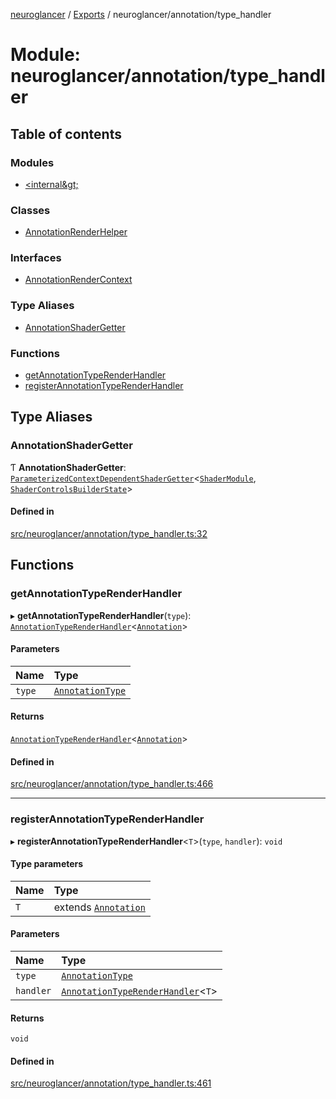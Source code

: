 [neuroglancer](../README.md) / [Exports](../modules.md) / neuroglancer/annotation/type\_handler

# Module: neuroglancer/annotation/type\_handler

## Table of contents

### Modules

- [&lt;internal\&gt;](neuroglancer_annotation_type_handler._internal_.md)

### Classes

- [AnnotationRenderHelper](../classes/neuroglancer_annotation_type_handler.AnnotationRenderHelper.md)

### Interfaces

- [AnnotationRenderContext](../interfaces/neuroglancer_annotation_type_handler.AnnotationRenderContext.md)

### Type Aliases

- [AnnotationShaderGetter](neuroglancer_annotation_type_handler.md#annotationshadergetter)

### Functions

- [getAnnotationTypeRenderHandler](neuroglancer_annotation_type_handler.md#getannotationtyperenderhandler)
- [registerAnnotationTypeRenderHandler](neuroglancer_annotation_type_handler.md#registerannotationtyperenderhandler)

## Type Aliases

### AnnotationShaderGetter

Ƭ **AnnotationShaderGetter**: [`ParameterizedContextDependentShaderGetter`](../interfaces/neuroglancer_webgl_dynamic_shader.ParameterizedContextDependentShaderGetter.md)<[`ShaderModule`](neuroglancer_webgl_shader.md#shadermodule), [`ShaderControlsBuilderState`](../interfaces/neuroglancer_webgl_shader_ui_controls.ShaderControlsBuilderState.md)\>

#### Defined in

[src/neuroglancer/annotation/type_handler.ts:32](https://github.com/ActiveBrainAtlas2/neuroglancer/blob/91617476/src/neuroglancer/annotation/type_handler.ts#L32)

## Functions

### getAnnotationTypeRenderHandler

▸ **getAnnotationTypeRenderHandler**(`type`): [`AnnotationTypeRenderHandler`](../interfaces/neuroglancer_annotation_type_handler._internal_.AnnotationTypeRenderHandler.md)<[`Annotation`](neuroglancer_annotation.md#annotation)\>

#### Parameters

| Name | Type |
| :------ | :------ |
| `type` | [`AnnotationType`](../enums/neuroglancer_annotation.AnnotationType.md) |

#### Returns

[`AnnotationTypeRenderHandler`](../interfaces/neuroglancer_annotation_type_handler._internal_.AnnotationTypeRenderHandler.md)<[`Annotation`](neuroglancer_annotation.md#annotation)\>

#### Defined in

[src/neuroglancer/annotation/type_handler.ts:466](https://github.com/ActiveBrainAtlas2/neuroglancer/blob/91617476/src/neuroglancer/annotation/type_handler.ts#L466)

___

### registerAnnotationTypeRenderHandler

▸ **registerAnnotationTypeRenderHandler**<`T`\>(`type`, `handler`): `void`

#### Type parameters

| Name | Type |
| :------ | :------ |
| `T` | extends [`Annotation`](neuroglancer_annotation.md#annotation) |

#### Parameters

| Name | Type |
| :------ | :------ |
| `type` | [`AnnotationType`](../enums/neuroglancer_annotation.AnnotationType.md) |
| `handler` | [`AnnotationTypeRenderHandler`](../interfaces/neuroglancer_annotation_type_handler._internal_.AnnotationTypeRenderHandler.md)<`T`\> |

#### Returns

`void`

#### Defined in

[src/neuroglancer/annotation/type_handler.ts:461](https://github.com/ActiveBrainAtlas2/neuroglancer/blob/91617476/src/neuroglancer/annotation/type_handler.ts#L461)
